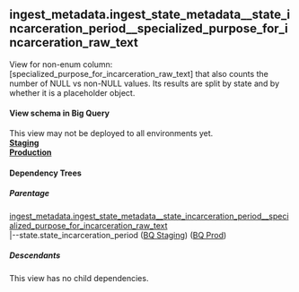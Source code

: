 ## ingest_metadata.ingest_state_metadata__state_incarceration_period__specialized_purpose_for_incarceration_raw_text
View for non-enum column: [specialized_purpose_for_incarceration_raw_text]
 that also counts the number of NULL vs non-NULL values. Its results are split by state
 and by whether it is a placeholder object.

#### View schema in Big Query
This view may not be deployed to all environments yet.<br/>
[**Staging**](https://console.cloud.google.com/bigquery?pli=1&p=recidiviz-staging&page=table&project=recidiviz-staging&d=ingest_metadata&t=ingest_state_metadata__state_incarceration_period__specialized_purpose_for_incarceration_raw_text)
<br/>
[**Production**](https://console.cloud.google.com/bigquery?pli=1&p=recidiviz-123&page=table&project=recidiviz-123&d=ingest_metadata&t=ingest_state_metadata__state_incarceration_period__specialized_purpose_for_incarceration_raw_text)
<br/>

#### Dependency Trees

##### Parentage
[ingest_metadata.ingest_state_metadata\__state_incarceration_period\__specialized_purpose_for_incarceration_raw_text](../ingest_metadata/ingest_state_metadata__state_incarceration_period__specialized_purpose_for_incarceration_raw_text.md) <br/>
|--state.state_incarceration_period ([BQ Staging](https://console.cloud.google.com/bigquery?pli=1&p=recidiviz-staging&page=table&project=recidiviz-staging&d=state&t=state_incarceration_period)) ([BQ Prod](https://console.cloud.google.com/bigquery?pli=1&p=recidiviz-123&page=table&project=recidiviz-123&d=state&t=state_incarceration_period)) <br/>


##### Descendants
This view has no child dependencies.
